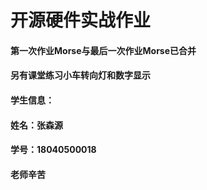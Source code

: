 # 开源硬件实战作业
#### 第一次作业Morse与最后一次作业Morse已合并
#### 另有课堂练习小车转向灯和数字显示
#### 学生信息：  
#### 姓名：张森源
#### 学号：18040500018




#### 老师辛苦
